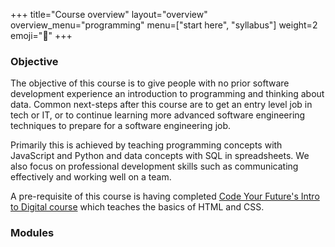 +++
title="Course overview"
layout="overview"
overview_menu="programming"
menu=["start here", "syllabus"]
weight=2
emoji="🦉"
+++

### Objective

The objective of this course is to give people with no prior software development experience an introduction to programming and thinking about data. Common next-steps after this course are to get an entry level job in tech or IT, or to continue learning more advanced software engineering techniques to prepare for a software engineering job.

Primarily this is achieved by teaching programming concepts with JavaScript and Python and data concepts with SQL in spreadsheets. We also focus on professional development skills such as communicating effectively and working well on a team.

A pre-requisite of this course is having completed [Code Your Future's Intro to Digital course](https://codeyourfuture.io/itc/) which teaches the basics of HTML and CSS.

### Modules
